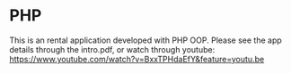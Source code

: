# PHP
This is an rental application developed with PHP OOP.
Please see the app details through the intro.pdf, or watch through youtube: https://www.youtube.com/watch?v=BxxTPHdaEfY&feature=youtu.be
